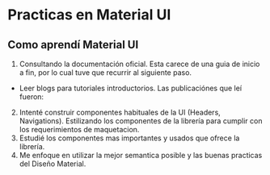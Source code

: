 # Practicas en Material UI

## Como aprendí Material UI

1. Consultando la documentación oficial. Esta carece de una guia de inicio a fin, por lo cual tuve que recurrir al siguiente paso.

- Leer blogs para tutoriales introductorios. Las publicaciónes que leí fueron:

2. Intenté construir componentes habituales de la UI (Headers, Navigations). Estilizando los componentes de la librería para cumplir con los requerimientos de maquetacion.
3. Estudié los componentes mas importantes y usados que ofrece la librería.
4. Me enfoque en utilizar la mejor semantica posible y las buenas practicas del Diseño Material.
